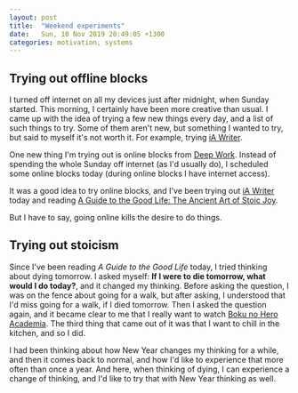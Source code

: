 ```yaml
---
layout: post
title:  "Weekend experiments"
date:   Sun, 10 Nov 2019 20:49:05 +1300
categories: motivation, systems
---
```


## Trying out offline blocks

I turned off internet on all my devices just after midnight, when Sunday
started. This morning, I certainly have been more creative than usual. I came up
with the idea of trying a few new things every day, and a list of such things to
try. Some of them aren't new, but something I wanted to try, but said to myself
it's not worth it. For example, trying [iA Writer](https://ia.net/writer).

One new thing I'm trying out is online blocks from [Deep
Work](https://www.amazon.com/Deep-Work-Focused-Success-Distracted/dp/1455586692).
Instead of spending the whole Sunday off internet (as I'd usually do), I
scheduled some online blocks today (during online blocks I have internet
access).

It was a good idea to try online blocks, and I've been trying out [iA
Writer](https://ia.net/writer) today and reading
[A Guide to the Good Life: The Ancient Art of Stoic
Joy](https://www.amazon.com/Guide-Good-Life-Ancient-Stoic-ebook/dp/B0040JHNQG).

But I have to say, going online kills the desire to do things.

## Trying out stoicism

Since I've been reading *A Guide to the Good Life* today, I tried thinking about
dying tomorrow. I asked myself: **If I were to die tomorrow, what would I do
today?**, and it changed my thinking. Before asking the question, I was on the
fence about going for a walk, but after asking, I understood that I'd miss going
for a walk, if I died tomorrow. Then I asked the question again, and it became
clear to me that I really want to watch [Boku no Hero
Academia](https://myanimelist.net/anime/38408/Boku_no_Hero_Academia_4th_Season).
The third thing that came out of it was that I want to chill in the kitchen, and
so I did.

I had been thinking about how New Year changes my thinking for a while, and then
it comes back to normal, and how I'd like to experience that more often than
once a year. And here, when thinking of dying, I can experience a change of
thinking, and I'd like to try that with New Year thinking as well.
